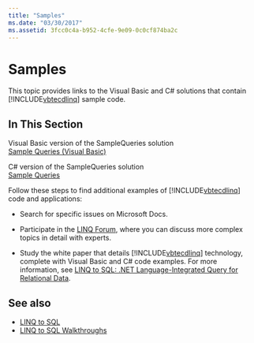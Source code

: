 ```yaml
---
title: "Samples"
ms.date: "03/30/2017"
ms.assetid: 3fcc0c4a-b952-4cfe-9e09-0c0cf874ba2c
---
```

# Samples
This topic provides links to the Visual Basic and C# solutions that contain [!INCLUDE[vbtecdlinq](../../../../../../includes/vbtecdlinq-md.md)] sample code.  
  
## In This Section  
 Visual Basic version of the SampleQueries solution  
 [Sample Queries (Visual Basic)](~/docs/visual-basic/programming-guide/language-features/linq/introduction-to-linq.md)  
  
 C# version of the SampleQueries solution  
 [Sample Queries](https://docs.microsoft.com/previous-versions/visualstudio/visual-studio-2008/bb397972(v=vs.90))  
  
 Follow these steps to find additional examples of [!INCLUDE[vbtecdlinq](../../../../../../includes/vbtecdlinq-md.md)] code and applications:  
  
-   Search for specific issues on Microsoft Docs.  
  
-   Participate in the [LINQ Forum](https://go.microsoft.com/fwlink/?LinkId=76488), where you can discuss more complex topics in detail with experts.  
  
-   Study the white paper that details [!INCLUDE[vbtecdlinq](../../../../../../includes/vbtecdlinq-md.md)] technology, complete with Visual Basic and C# code examples. For more information, see [LINQ to SQL: .NET Language-Integrated Query for Relational Data](https://go.microsoft.com/fwlink/?LinkId=93205).  
  
## See also

- [LINQ to SQL](../../../../../../docs/framework/data/adonet/sql/linq/index.md)
- [LINQ to SQL Walkthroughs](https://docs.microsoft.com/previous-versions/visualstudio/visual-studio-2008/bb386295(v=vs.90))
